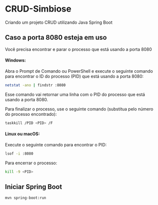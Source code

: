 # CRUD-Simbiose
 Criando um projeto CRUD utilizando Java Spring Boot



## Caso a porta 8080 esteja em uso

Você precisa encontrar e parar o processo que está usando a porta 8080

#### Windows:
Abra o Prompt de Comando ou PowerShell e execute o seguinte comando para encontrar o ID do processo (PID) que está usando a porta 8080:

```bash
netstat -ano | findstr :8080
```

Esse comando vai retornar uma linha com o PID do processo que está usando a porta 8080.

Para finalizar o processo, use o seguinte comando (substitua <PID> pelo número do processo encontrado):

```bash
taskkill /PID <PID> /F
```

#### Linux ou macOS:

Execute o seguinte comando para encontrar o PID:

```bash
lsof -i :8080
```

Para encerrar o processo:

```bash
kill -9 <PID>
```
    
## Iniciar Spring Boot

```bash
mvn spring-boot:run
```
